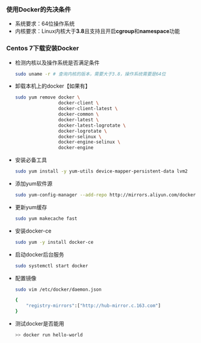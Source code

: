 ### 使用Docker的先决条件

* 系统要求：64位操作系统
* 内核要求：Linux内核大于**3.8**且支持且开启**cgroup**和**namespace**功能



### Centos 7下载安装Docker

* 检测内核以及操作系统是否满足条件

  ```bash
  sudo uname -r # 查询内核的版本，需要大于3.8，操作系统需要是64位
  ```

* 卸载本机上的docker【如果有】

  ```bash
  sudo yum remove docker \
                  docker-client \
                  docker-client-latest \
                  docker-common \
                  docker-latest \
                  docker-latest-logrotate \
                  docker-logrotate \
                  docker-selinux \
                  docker-engine-selinux \
                  docker-engine
  ```

* 安装必备工具

  ```bash
  sudo yum install -y yum-utils device-mapper-persistent-data lvm2
  ```

* 添加yum软件源

  ```bash
  sudo yum-config-manager --add-repo http://mirrors.aliyun.com/docker-ce/linux/centos/docker-ce.repo
  ```

* 更新yum缓存

  ```bash
  sudo yum makecache fast
  ```

* 安装docker-ce

  ```bash
  sudo yum -y install docker-ce
  ```

* 启动docker后台服务

  ```bash
  sudo systemctl start docker
  ```

* 配置镜像

  ```bash
  sudo vim /etc/docker/daemon.json
  
  {
      "registry-mirrors":["http://hub-mirror.c.163.com"]    
  }
  ```

* 测试docker是否能用

  ```bash
  >> docker run hello-world
  ```

  